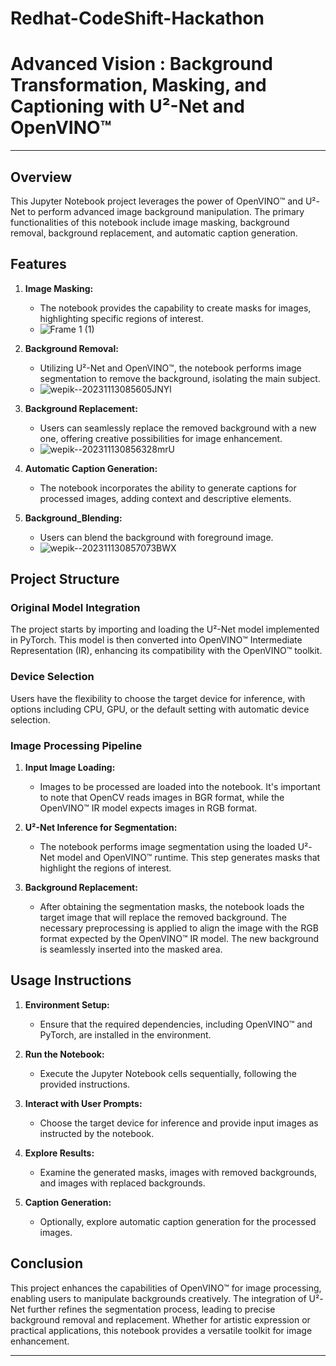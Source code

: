 # Redhat-CodeShift-Hackathon


# Advanced Vision : Background Transformation, Masking, and Captioning with U²-Net and OpenVINO™
---
## Overview

This Jupyter Notebook project leverages the power of OpenVINO™ and U²-Net to perform advanced image background manipulation. The primary functionalities of this notebook include image masking, background removal, background replacement, and automatic caption generation.

## Features

1. **Image Masking:**
   - The notebook provides the capability to create masks for images, highlighting specific regions of interest.
   - ![Frame 1 (1)](https://github.com/autumn-absconds/Redhat-openshift/assets/65112908/f4df6207-478e-4718-8b50-7fe50c4e6d8a)


2. **Background Removal:**
   - Utilizing U²-Net and OpenVINO™, the notebook performs image segmentation to remove the background, isolating the main subject.
   - ![wepik--20231113085605JNYl](https://github.com/autumn-absconds/Redhat-openshift/assets/65112908/77c1eabd-fa05-4eed-81ea-5bf8523c0efa)


3. **Background Replacement:**
   - Users can seamlessly replace the removed background with a new one, offering creative possibilities for image enhancement.
   - ![wepik--202311130856328mrU](https://github.com/autumn-absconds/Redhat-openshift/assets/65112908/cdd4bb1f-f96b-4b0f-9970-43d8df8afd07)


4. **Automatic Caption Generation:**
   - The notebook incorporates the ability to generate captions for processed images, adding context and descriptive elements.
  
5. **Background_Blending:**
   - Users can blend the background with foreground image.
   - ![wepik--202311130857073BWX](https://github.com/autumn-absconds/Redhat-openshift/assets/65112908/4191fe44-0887-4bb7-9015-9442610eec72)


## Project Structure

### Original Model Integration
The project starts by importing and loading the U²-Net model implemented in PyTorch. This model is then converted into OpenVINO™ Intermediate Representation (IR), enhancing its compatibility with the OpenVINO™ toolkit.

### Device Selection
Users have the flexibility to choose the target device for inference, with options including CPU, GPU, or the default setting with automatic device selection.

### Image Processing Pipeline
1. **Input Image Loading:**
   - Images to be processed are loaded into the notebook. It's important to note that OpenCV reads images in BGR format, while the OpenVINO™ IR model expects images in RGB format.

2. **U²-Net Inference for Segmentation:**
   - The notebook performs image segmentation using the loaded U²-Net model and OpenVINO™ runtime. This step generates masks that highlight the regions of interest.

3. **Background Replacement:**
   - After obtaining the segmentation masks, the notebook loads the target image that will replace the removed background. The necessary preprocessing is applied to align the image with the RGB format expected by the OpenVINO™ IR model. The new background is seamlessly inserted into the masked area.

## Usage Instructions

1. **Environment Setup:**
   - Ensure that the required dependencies, including OpenVINO™ and PyTorch, are installed in the environment.

2. **Run the Notebook:**
   - Execute the Jupyter Notebook cells sequentially, following the provided instructions.

3. **Interact with User Prompts:**
   - Choose the target device for inference and provide input images as instructed by the notebook.

4. **Explore Results:**
   - Examine the generated masks, images with removed backgrounds, and images with replaced backgrounds.

5. **Caption Generation:**
   - Optionally, explore automatic caption generation for the processed images.

## Conclusion

This project enhances the capabilities of OpenVINO™ for image processing, enabling users to manipulate backgrounds creatively. The integration of U²-Net further refines the segmentation process, leading to precise background removal and replacement. Whether for artistic expression or practical applications, this notebook provides a versatile toolkit for image enhancement.

---

